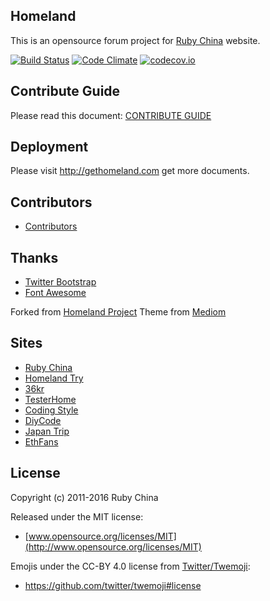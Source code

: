 Homeland
--------

This is an opensource forum project for [Ruby China](http://ruby-china.org) website.

[![Build Status](https://travis-ci.org/ruby-china/homeland.svg?branch=master)](https://travis-ci.org/ruby-china/homeland) [![Code Climate](https://codeclimate.com/github/ruby-china/homeland/badges/gpa.svg)](https://codeclimate.com/github/ruby-china/homeland) [![codecov.io](https://codecov.io/github/ruby-china/homeland/coverage.svg?branch=master)](https://codecov.io/github/ruby-china/homeland?branch=master)

## Contribute Guide

Please read this document: [CONTRIBUTE GUIDE](CONTRIBUTE.md)

## Deployment

Please visit http://gethomeland.com get more documents.

## Contributors

* [Contributors](https://github.com/ruby-china/homeland/contributors)

## Thanks

* [Twitter Bootstrap](https://twitter.github.com/bootstrap)
* [Font Awesome](http://fortawesome.github.io/Font-Awesome/icons/)

Forked from [Homeland Project](https://github.com/huacnlee/homeland)
Theme from [Mediom](https://github.com/huacnlee/mediom)

## Sites

* [Ruby China](https://ruby-china.org)
* [Homeland Try](http://try.gethomeland.com)
* [36kr](http://36kr.com/)
* [TesterHome](https://testerhome.com)
* [Coding Style](https://codingstyle.cn)
* [DiyCode](http://www.diycode.cc/)
* [Japan Trip](http://www.japantrip.cn/)
* [EthFans](http://ethfans.org)

## License

Copyright (c) 2011-2016 Ruby China

Released under the MIT license:

* [www.opensource.org/licenses/MIT](http://www.opensource.org/licenses/MIT)

Emojis under the CC-BY 4.0 license from [Twitter/Twemoji][twemoji]:

* https://github.com/twitter/twemoji#license

[twemoji]: https://github.com/twitter/twemoji
